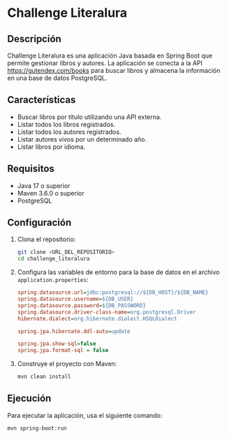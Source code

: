 # Challenge Literalura

## Descripción

Challenge Literalura es una aplicación Java basada en Spring Boot que permite gestionar libros y autores. La aplicación se conecta a la API https://gutendex.com/books para buscar libros y almacena la información en una base de datos PostgreSQL.

## Características

- Buscar libros por título utilizando una API externa.
- Listar todos los libros registrados.
- Listar todos los autores registrados.
- Listar autores vivos por un determinado año.
- Listar libros por idioma.

## Requisitos

- Java 17 o superior
- Maven 3.6.0 o superior
- PostgreSQL

## Configuración

1. Clona el repositorio:
    ```sh
    git clone <URL_DEL_REPOSITORIO>
    cd challenge_literalura
    ```

2. Configura las variables de entorno para la base de datos en el archivo `application.properties`:
    ```ini
    spring.datasource.url=jdbc:postgresql://${DB_HOST}/${DB_NAME}
    spring.datasource.username=${DB_USER}
    spring.datasource.password=${DB_PASSWORD}
    spring.datasource.driver-class-name=org.postgresql.Driver
    hibernate.dialect=org.hibernate.dialect.HSQLDialect

    spring.jpa.hibernate.ddl-auto=update

    spring.jpa.show-sql=false
    spring.jpa.format-sql = false
    ```

3. Construye el proyecto con Maven:
    ```sh
    mvn clean install
    ```

## Ejecución

Para ejecutar la aplicación, usa el siguiente comando:
```sh
mvn spring-boot:run
